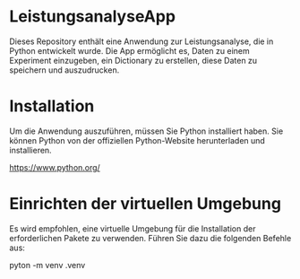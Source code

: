 # LeistungsanalyseApp

Dieses Repository enthält eine Anwendung zur Leistungsanalyse, die in Python entwickelt wurde. Die App ermöglicht es, Daten zu einem Experiment einzugeben, ein Dictionary zu erstellen, diese Daten zu speichern und auszudrucken.

# Installation
Um die Anwendung auszuführen, müssen Sie Python installiert haben. Sie können Python von der offiziellen Python-Website herunterladen und installieren.

https://www.python.org/

# Einrichten der virtuellen Umgebung
Es wird empfohlen, eine virtuelle Umgebung für die Installation der erforderlichen Pakete zu verwenden. Führen Sie dazu die folgenden Befehle aus:

pyton -m venv .venv
